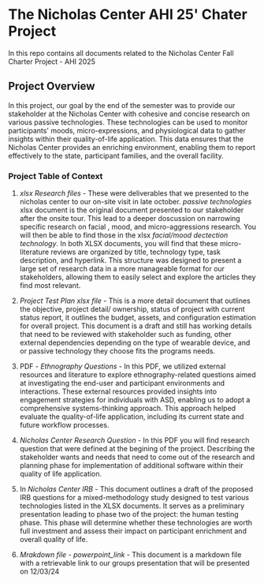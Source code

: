 # The Nicholas Center AHI 25' Chater Project 
In this repo contains all documents related to the Nicholas Center Fall Charter Project  - AHI 2025

## Project Overview 
In this project, our goal by the end of the semester was to provide our stakeholder at the Nicholas Center with cohesive and concise research on various passive technologies. These technologies can be used to monitor participants' moods, micro-expressions, and physiological data to gather insights within their quality-of-life application. This data ensures that the Nicholas Center provides an enriching environment, enabling them to report effectively to the state, participant families, and the overall facility.

### Project Table of Context 
1. *xlsx Research files* - These were deliverables that we presented to the nicholas center to our on-site visit in late october. *passive technologies* xlsx document is the original document presented to our stakeholder after the onsite tour. This lead to a deeper doscussion on narrowing specific research on facial , mood, and micro-aggressions research. You will then be able to find those in the xlsx *facial/mood dectection technology*. In both XLSX documents, you will find that these micro-literature reviews are organized by title, technology type, task description, and hyperlink. This structure was designed to present a large set of research data in a more manageable format for our stakeholders, allowing them to easily select and explore the articles they find most relevant.
   
2. *Project Test Plan xlsx file* - This is a more detail document that outlines the objective, project detail/ ownership, status of project with current status report, it outlines the budget, assets, and configuration estimation for overall project. This document is a draft and still has working details that need to be reviewed with stakeholder such as funding, other external dependencies depending on the type of wearable device, and or passive technology they choose fits the programs needs. 

3. PDF - *Ethnography Questions* - In this PDF, we utilized external resources and literature to explore ethnography-related questions aimed at investigating the end-user and participant environments and interactions. These external resources provided insights into engagement strategies for individuals with ASD, enabling us to adopt a comprehensive systems-thinking approach. This approach helped evaluate the quality-of-life application, including its current state and future workflow processes.
   
4. *Nicholas Center Research Question* - In this PDF you will find research question that were defined at the begining of the project. Describing the stakeholder wants and needs that need to come out of the research and planning phase for implementation of additional software within their quality of life application.


5. In *Nicholas Center IRB* - This document outlines a draft of the proposed IRB questions for a mixed-methodology study designed to test various technologies listed in the XLSX documents. It serves as a preliminary presentation leading to phase two of the project: the human testing phase. This phase will determine whether these technologies are worth full investment and assess their impact on participant enrichment and overall quality of life.

6. *Mrakdown file - powerpoint_link* - This document is a markdown file with a retrievable link to our groups presentation that will be presented on 12/03/24 


